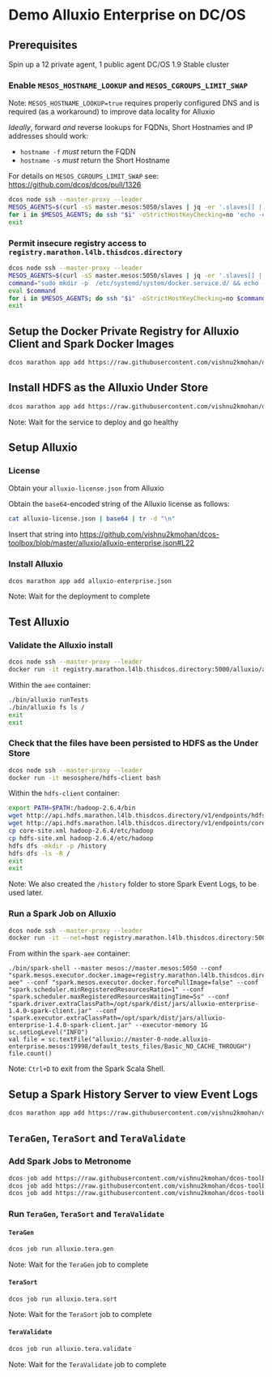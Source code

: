 # Demo Alluxio Enterprise on DC/OS

## Prerequisites

Spin up a 12 private agent, 1 public agent DC/OS 1.9 Stable cluster

### Enable `MESOS_HOSTNAME_LOOKUP` and `MESOS_CGROUPS_LIMIT_SWAP`

Note: `MESOS_HOSTNAME_LOOKUP=true` requires properly configured DNS and is required (as a workaround) to improve data locality for Alluxio

_Ideally_, forward *and* reverse lookups for FQDNs, Short Hostnames and IP addresses should work:
* `hostname -f` *must* return the FQDN
* `hostname -s` *must* return the Short Hostname

For details on `MESOS_CGROUPS_LIMIT_SWAP` see: https://github.com/dcos/dcos/pull/1326

```bash
dcos node ssh --master-proxy --leader
MESOS_AGENTS=$(curl -sS master.mesos:5050/slaves | jq -er '.slaves[] | .hostname')
for i in $MESOS_AGENTS; do ssh "$i" -oStrictHostKeyChecking=no 'echo -e "MESOS_HOSTNAME_LOOKUP=true\nMESOS_CGROUPS_LIMIT_SWAP=true" | sudo tee -a /var/lib/dcos/mesos-slave-common && agent=`sudo systemctl status dcos-mesos-slave.service | grep "running" | wc -l` && if [ $agent = "1" ]; then sudo systemctl stop dcos-mesos-slave.service && sudo rm -f /var/lib/mesos/slave/meta/slaves/latest && sudo systemctl start dcos-mesos-slave.service --no-block; fi'; done
exit
```

### Permit insecure registry access to `registry.marathon.l4lb.thisdcos.directory`

```bash
dcos node ssh --master-proxy --leader
MESOS_AGENTS=$(curl -sS master.mesos:5050/slaves | jq -er '.slaves[] | .hostname')
command="sudo mkdir -p  /etc/systemd/system/docker.service.d/ && echo -e '[Service]\nEnvironmentFile=-/etc/sysconfig/docker\nEnvironmentFile=-/etc/sysconfig/docker-storage\nEnvironmentFile=-/etc/sysconfig/docker-network\nExecStart=\nExecStart=/usr/bin/docker daemon -H fd:// $OPTIONS $DOCKER_STORAGE_OPTIONS $DOCKER_NETWORK_OPTIONS $BLOCK_REGISTRY $INSECURE_REGISTRY --storage-driver=overlay --live-restore --insecure-registry registry.marathon.l4lb.thisdcos.directory:5000' | sudo tee --append /etc/systemd/system/docker.service.d/override.conf && sudo systemctl daemon-reload && sudo systemctl restart docker"
eval $command
for i in $MESOS_AGENTS; do ssh "$i" -oStrictHostKeyChecking=no $command; done
exit
```

## Setup the Docker Private Registry for Alluxio Client and Spark Docker Images

```bash
dcos marathon app add https://raw.githubusercontent.com/vishnu2kmohan/dcos-toolbox/master/registry/registry.json
```

## Install HDFS as the Alluxio Under Store

```bash
dcos marathon app add https://raw.githubusercontent.com/vishnu2kmohan/dcos-toolbox/master/hdfs/hdfs.json
```

Note: Wait for the service to deploy and go healthy

## Setup Alluxio

### License

Obtain your `alluxio-license.json` from Alluxio

Obtain the `base64`-encoded string of the Alluxio license as follows:
```bash
cat alluxio-license.json | base64 | tr -d "\n"
```

Insert that string into https://github.com/vishnu2kmohan/dcos-toolbox/blob/master/alluxio/alluxio-enterprise.json#L22

### Install Alluxio

```bash
dcos marathon app add alluxio-enterprise.json
```

Note: Wait for the deployment to complete

## Test Alluxio

### Validate the Alluxio install

```bash
dcos node ssh --master-proxy --leader
docker run -it registry.marathon.l4lb.thisdcos.directory:5000/alluxio/aee /bin/bash
```

Within the `aee` container:

```bash
./bin/alluxio runTests
./bin/alluxio fs ls /
exit
exit
```

### Check that the files have been persisted to HDFS as the Under Store

```bash
dcos node ssh --master-proxy --leader
docker run -it mesosphere/hdfs-client bash
```

Within the `hdfs-client` container:

```bash
export PATH=$PATH:/hadoop-2.6.4/bin
wget http://api.hdfs.marathon.l4lb.thisdcos.directory/v1/endpoints/hdfs-site.xml
wget http://api.hdfs.marathon.l4lb.thisdcos.directory/v1/endpoints/core-site.xml
cp core-site.xml hadoop-2.6.4/etc/hadoop
cp hdfs-site.xml hadoop-2.6.4/etc/hadoop
hdfs dfs -mkdir -p /history
hdfs dfs -ls -R /
exit
exit
```

Note: We also created the `/history` folder to store Spark Event Logs, to be used later.

### Run a Spark Job on Alluxio

```bash
dcos node ssh --master-proxy --leader
docker run -it --net=host registry.marathon.l4lb.thisdcos.directory:5000/alluxio/spark-aee /bin/bash
```

From within the `spark-aee` container:
```                                              
./bin/spark-shell --master mesos://master.mesos:5050 --conf "spark.mesos.executor.docker.image=registry.marathon.l4lb.thisdcos.directory:5000/alluxio/spark-aee" --conf "spark.mesos.executor.docker.forcePullImage=false" --conf "spark.scheduler.minRegisteredResourcesRatio=1" --conf "spark.scheduler.maxRegisteredResourcesWaitingTime=5s" --conf "spark.driver.extraClassPath=/opt/spark/dist/jars/alluxio-enterprise-1.4.0-spark-client.jar" --conf "spark.executor.extraClassPath=/opt/spark/dist/jars/alluxio-enterprise-1.4.0-spark-client.jar" --executor-memory 1G
sc.setLogLevel("INFO")                                                          
val file = sc.textFile("alluxio://master-0-node.alluxio-enterprise.mesos:19998/default_tests_files/Basic_NO_CACHE_THROUGH")
file.count()
```

Note: `Ctrl+D` to exit from the Spark Scala Shell.

## Setup a Spark History Server to view Event Logs

```bash
dcos marathon app add https://raw.githubusercontent.com/vishnu2kmohan/dcos-toolbox/master/spark/spark-history.json
```

## `TeraGen`, `TeraSort` and `TeraValidate` 

### Add Spark Jobs to Metronome

```bash
dcos job add https://raw.githubusercontent.com/vishnu2kmohan/dcos-toolbox/master/alluxio/alluxio-teragen.json
dcos job add https://raw.githubusercontent.com/vishnu2kmohan/dcos-toolbox/master/alluxio/alluxio-terasort.json
dcos job add https://raw.githubusercontent.com/vishnu2kmohan/dcos-toolbox/master/alluxio/alluxio-teravalidate.json
```

### Run `TeraGen`, `TeraSort` and `TeraValidate`

#### `TeraGen`

```bash
dcos job run alluxio.tera.gen
```

Note: Wait for the `TeraGen` job to complete

#### `TeraSort`

```bash
dcos job run alluxio.tera.sort
```

Note: Wait for the `TeraSort` job to complete

#### `TeraValidate`
```bash
dcos job run alluxio.tera.validate
```

Note: Wait for the `TeraValidate` job to complete
